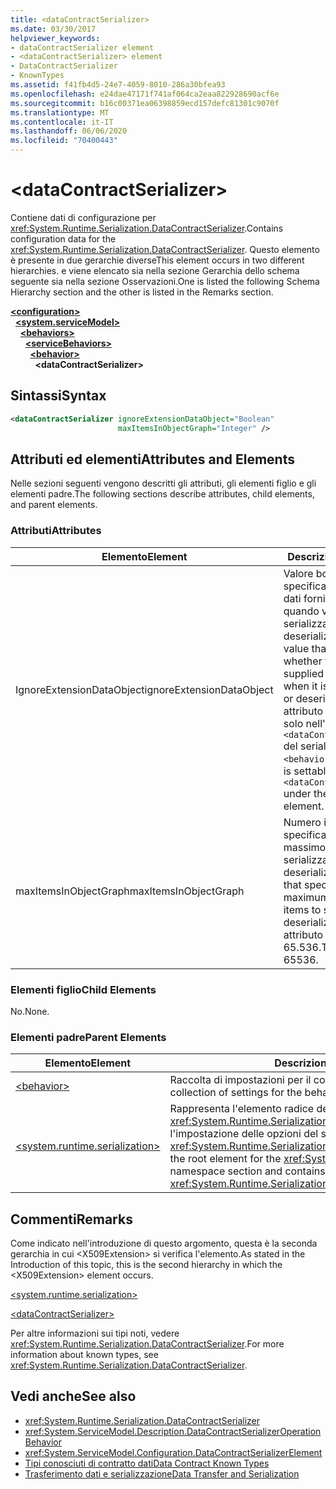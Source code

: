 ```yaml
---
title: <dataContractSerializer>
ms.date: 03/30/2017
helpviewer_keywords:
- dataContractSerializer element
- <dataContractSerializer> element
- DataContractSerializer
- KnownTypes
ms.assetid: f41fb4d5-24e7-4059-8010-286a30bfea93
ms.openlocfilehash: e24dae47171f741af064ca2eaa822928690acf6e
ms.sourcegitcommit: b16c00371ea06398859ecd157defc81301c9070f
ms.translationtype: MT
ms.contentlocale: it-IT
ms.lasthandoff: 06/06/2020
ms.locfileid: "70400443"
---
```

# \<dataContractSerializer>
<span data-ttu-id="c05df-101">Contiene dati di configurazione per <xref:System.Runtime.Serialization.DataContractSerializer>.</span><span class="sxs-lookup"><span data-stu-id="c05df-101">Contains configuration data for the <xref:System.Runtime.Serialization.DataContractSerializer>.</span></span> <span data-ttu-id="c05df-102">Questo elemento è presente in due gerarchie diverse</span><span class="sxs-lookup"><span data-stu-id="c05df-102">This element occurs in two different hierarchies.</span></span> <span data-ttu-id="c05df-103">e viene elencato sia nella sezione Gerarchia dello schema seguente sia nella sezione Osservazioni.</span><span class="sxs-lookup"><span data-stu-id="c05df-103">One is listed the following Schema Hierarchy section and the other is listed in the Remarks section.</span></span>  
  
[**\<configuration>**](../configuration-element.md)\
&nbsp;&nbsp;[**\<system.serviceModel>**](system-servicemodel.md)\
&nbsp;&nbsp;&nbsp;&nbsp;[**\<behaviors>**](behaviors.md)\
&nbsp;&nbsp;&nbsp;&nbsp;&nbsp;&nbsp;[**\<serviceBehaviors>**](servicebehaviors.md)\
&nbsp;&nbsp;&nbsp;&nbsp;&nbsp;&nbsp;&nbsp;&nbsp;[**\<behavior>**](behavior-of-servicebehaviors.md)\
&nbsp;&nbsp;&nbsp;&nbsp;&nbsp;&nbsp;&nbsp;&nbsp;&nbsp;&nbsp;**\<dataContractSerializer>**  
  
## <a name="syntax"></a><span data-ttu-id="c05df-104">Sintassi</span><span class="sxs-lookup"><span data-stu-id="c05df-104">Syntax</span></span>  
  
```xml  
<dataContractSerializer ignoreExtensionDataObject="Boolean"
                        maxItemsInObjectGraph="Integer" />
```  
  
## <a name="attributes-and-elements"></a><span data-ttu-id="c05df-105">Attributi ed elementi</span><span class="sxs-lookup"><span data-stu-id="c05df-105">Attributes and Elements</span></span>  
 <span data-ttu-id="c05df-106">Nelle sezioni seguenti vengono descritti gli attributi, gli elementi figlio e gli elementi padre.</span><span class="sxs-lookup"><span data-stu-id="c05df-106">The following sections describe attributes, child elements, and parent elements.</span></span>  
  
### <a name="attributes"></a><span data-ttu-id="c05df-107">Attributi</span><span class="sxs-lookup"><span data-stu-id="c05df-107">Attributes</span></span>  
  
|<span data-ttu-id="c05df-108">Elemento</span><span class="sxs-lookup"><span data-stu-id="c05df-108">Element</span></span>|<span data-ttu-id="c05df-109">Descrizione</span><span class="sxs-lookup"><span data-stu-id="c05df-109">Description</span></span>|  
|-------------|-----------------|  
|<span data-ttu-id="c05df-110">IgnoreExtensionDataObject</span><span class="sxs-lookup"><span data-stu-id="c05df-110">ignoreExtensionDataObject</span></span>|<span data-ttu-id="c05df-111">Valore booleano che specifica se ignorare i dati forniti dall'endpoint quando vengono serializzati o deserializzati.</span><span class="sxs-lookup"><span data-stu-id="c05df-111">A Boolean value that specifies whether to ignore data supplied by the endpoint when it is being serialized or deserialized.</span></span> <span data-ttu-id="c05df-112">Questo attributo è impostabile solo nell'elemento `<dataContractSerializer>` del serializzatore `<behavior>`.</span><span class="sxs-lookup"><span data-stu-id="c05df-112">This attribute is settable only on the `<dataContractSerializer>` under the `<behavior>` element.</span></span>|  
|<span data-ttu-id="c05df-113">maxItemsInObjectGraph</span><span class="sxs-lookup"><span data-stu-id="c05df-113">maxItemsInObjectGraph</span></span>|<span data-ttu-id="c05df-114">Numero intero che specifica il numero massimo di elementi da serializzare o deserializzare.</span><span class="sxs-lookup"><span data-stu-id="c05df-114">An integer that specifies the maximum number of items to serialize or deserialize.</span></span> <span data-ttu-id="c05df-115">Questo attributo è pari a 65.536.</span><span class="sxs-lookup"><span data-stu-id="c05df-115">This attribute is 65536.</span></span>|  
  
### <a name="child-elements"></a><span data-ttu-id="c05df-116">Elementi figlio</span><span class="sxs-lookup"><span data-stu-id="c05df-116">Child Elements</span></span>  
 <span data-ttu-id="c05df-117">No.</span><span class="sxs-lookup"><span data-stu-id="c05df-117">None.</span></span>  
  
### <a name="parent-elements"></a><span data-ttu-id="c05df-118">Elementi padre</span><span class="sxs-lookup"><span data-stu-id="c05df-118">Parent Elements</span></span>  
  
|<span data-ttu-id="c05df-119">Elemento</span><span class="sxs-lookup"><span data-stu-id="c05df-119">Element</span></span>|<span data-ttu-id="c05df-120">Descrizione</span><span class="sxs-lookup"><span data-stu-id="c05df-120">Description</span></span>|  
|-------------|-----------------|  
|[\<behavior>](behavior-of-servicebehaviors.md)|<span data-ttu-id="c05df-121">Raccolta di impostazioni per il comportamento di un servizio.</span><span class="sxs-lookup"><span data-stu-id="c05df-121">A collection of settings for the behavior of a service.</span></span>|  
|[\<system.runtime.serialization>](system-runtime-serialization.md)|<span data-ttu-id="c05df-122">Rappresenta l'elemento radice della sezione dello spazio dei nomi <xref:System.Runtime.Serialization> e contiene elementi per l'impostazione delle opzioni del serializzatore <xref:System.Runtime.Serialization.DataContractSerializer>.</span><span class="sxs-lookup"><span data-stu-id="c05df-122">Represents the root element for the <xref:System.Runtime.Serialization> namespace section and contains elements for setting options of the <xref:System.Runtime.Serialization.DataContractSerializer>.</span></span>|  
  
## <a name="remarks"></a><span data-ttu-id="c05df-123">Commenti</span><span class="sxs-lookup"><span data-stu-id="c05df-123">Remarks</span></span>  
 <span data-ttu-id="c05df-124">Come indicato nell'introduzione di questo argomento, questa è la seconda gerarchia in cui \<X509Extension> si verifica l'elemento.</span><span class="sxs-lookup"><span data-stu-id="c05df-124">As stated in the Introduction of this topic, this is the second hierarchy in which the \<X509Extension> element occurs.</span></span>  
  
 [\<system.runtime.serialization>](system-runtime-serialization.md)  
  
 [\<dataContractSerializer>](datacontractserializer-element.md)  
  
 <span data-ttu-id="c05df-125">Per altre informazioni sui tipi noti, vedere <xref:System.Runtime.Serialization.DataContractSerializer>.</span><span class="sxs-lookup"><span data-stu-id="c05df-125">For more information about known types, see <xref:System.Runtime.Serialization.DataContractSerializer>.</span></span>  
  
## <a name="see-also"></a><span data-ttu-id="c05df-126">Vedi anche</span><span class="sxs-lookup"><span data-stu-id="c05df-126">See also</span></span>

- <xref:System.Runtime.Serialization.DataContractSerializer>
- <xref:System.ServiceModel.Description.DataContractSerializerOperationBehavior>
- <xref:System.ServiceModel.Configuration.DataContractSerializerElement>
- [<span data-ttu-id="c05df-127">Tipi conosciuti di contratto dati</span><span class="sxs-lookup"><span data-stu-id="c05df-127">Data Contract Known Types</span></span>](../../../wcf/feature-details/data-contract-known-types.md)
- [<span data-ttu-id="c05df-128">Trasferimento dati e serializzazione</span><span class="sxs-lookup"><span data-stu-id="c05df-128">Data Transfer and Serialization</span></span>](../../../wcf/feature-details/data-transfer-and-serialization.md)
